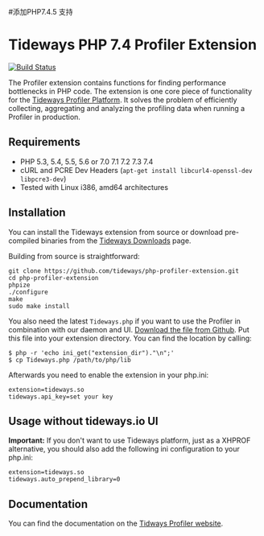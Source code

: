 #添加PHP7.4.5 支持

# Tideways PHP 7.4  Profiler Extension

[![Build Status](https://travis-ci.org/tideways/php-profiler-extension.svg?branch=master)](https://travis-ci.org/tideways/php-profiler-extension)

The Profiler extension contains functions for finding performance bottlenecks
in PHP code. The extension is one core piece of functionality for the [Tideways
Profiler Platform](https://tideways.io). It solves the problem of efficiently
collecting, aggregating and analyzing the profiling data when running a
Profiler in production.

## Requirements

- PHP 5.3, 5.4, 5.5, 5.6 or 7.0 7.1 7.2 7.3 7.4
- cURL and PCRE Dev Headers (`apt-get install libcurl4-openssl-dev libpcre3-dev`)
- Tested with Linux i386, amd64 architectures

## Installation

You can install the Tideways extension from source or download
pre-compiled binaries from the [Tideways Downloads](https://tideways.io/profiler/downloads) page.

Building from source is straightforward:

    git clone https://github.com/tideways/php-profiler-extension.git
    cd php-profiler-extension
    phpize
    ./configure
    make
    sudo make install

You also need the latest ``Tideways.php`` if you want to use the Profiler in combination with our daemon and UI.
[Download the file from Github](https://github.com/tideways/profiler/releases). Put this file into your
extension directory. You can find the location by calling:

    $ php -r 'echo ini_get("extension_dir")."\n";'
    $ cp Tideways.php /path/to/php/lib

Afterwards you need to enable the extension in your php.ini:

    extension=tideways.so
    tideways.api_key=set your key

## Usage without tideways.io UI

**Important:** If you don't want to use Tideways platform, just as a XHPROF
alternative, you should also add the following ini configuration to your
php.ini:

    extension=tideways.so
    tideways.auto_prepend_library=0

## Documentation

You can find the documentation on the [Tidways Profiler
website](https://tideways.io/profiler/docs/setup/profiler-php-pecl-extension).

